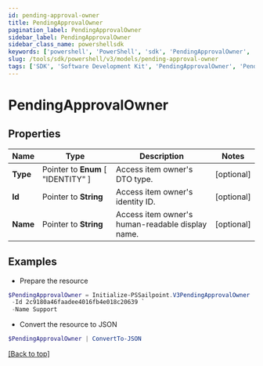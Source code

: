 ```yaml
---
id: pending-approval-owner
title: PendingApprovalOwner
pagination_label: PendingApprovalOwner
sidebar_label: PendingApprovalOwner
sidebar_class_name: powershellsdk
keywords: ['powershell', 'PowerShell', 'sdk', 'PendingApprovalOwner', 'PendingApprovalOwner'] 
slug: /tools/sdk/powershell/v3/models/pending-approval-owner
tags: ['SDK', 'Software Development Kit', 'PendingApprovalOwner', 'PendingApprovalOwner']
---
```



# PendingApprovalOwner

## Properties

Name | Type | Description | Notes
------------ | ------------- | ------------- | -------------
**Type** |  Pointer to  **Enum** [  "IDENTITY" ] | Access item owner's DTO type. | [optional] 
**Id** |  Pointer to **String** | Access item owner's identity ID. | [optional] 
**Name** |  Pointer to **String** | Access item owner's human-readable display name. | [optional] 

## Examples

- Prepare the resource
```powershell
$PendingApprovalOwner = Initialize-PSSailpoint.V3PendingApprovalOwner  -Type IDENTITY `
 -Id 2c9180a46faadee4016fb4e018c20639 `
 -Name Support
```

- Convert the resource to JSON
```powershell
$PendingApprovalOwner | ConvertTo-JSON
```


[[Back to top]](#) 

